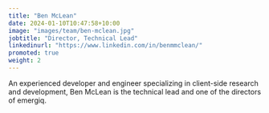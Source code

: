 ```yaml
---
title: "Ben McLean"
date: 2024-01-10T10:47:58+10:00
image: "images/team/ben-mclean.jpg"
jobtitle: "Director, Technical Lead"
linkedinurl: "https://www.linkedin.com/in/benmmclean/"
promoted: true
weight: 2
---
```


An experienced developer and engineer specializing in client-side research and development, Ben McLean is the technical lead
and one of the directors of emergiq.